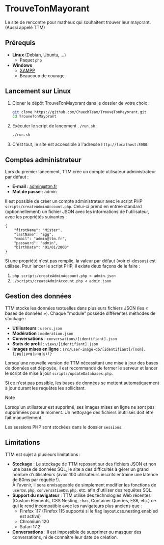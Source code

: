 # TrouveTonMayorant

Le site de rencontre pour matheux qui souhaitent trouver leur mayorant. (Aussi appelé TTM)

## Prérequis

- **Linux** (Debian, Ubuntu, ...)
  - Paquet `php`
- **Windows**
  - [XAMPP](https://www.apachefriends.org/fr/index.html)
  - Beaucoup de courage

## Lancement sur Linux

1. Cloner le dépôt TrouveTonMayorant dans le dossier de votre choix :
    ```bash
    git clone https://github.com/ChuechTeam/TrouveTonMayorant.git
    cd TrouveTonMayorant
    ```
2. Exécuter le script de lancement `./run.sh` :
    ```bash
    ./run.sh
    ```
3. C'est tout, le site est accessible à l'adresse `http://localhost:8080`.

## Comptes administrateur

Lors du premier lancement, TTM crée un compte utilisateur administrateur par défaut :
- **E-mail** : admin@ttm.fr
- **Mot de passe** : admin

Il est possible de créer un compte administrateur avec le script PHP `scripts/createAdminAccount.php`.
Celui-ci prend en entrée standard (optionnellement) un fichier JSON avec les informations de l'utilisateur, 
avec les propriétés suivantes :
```json5
{
    "firstName": "Mister",
    "lastName": "Egg",
    "email": "admin@ttm.fr",
    "password": "admin",
    "birthDate": "01/01/2000"
}
```

Si une propriété n'est pas remplie, la valeur par défaut (voir ci-dessus) est utilisée. Pour lancer le script PHP,
il existe deux façons de le faire :
1. `php scripts/createAdminAccount.php < admin.json`
2. `./scripts/createAdminAccount.php < admin.json`

## Gestion des données

TTM stocke les données textuelles dans plusieurs fichiers JSON (les « bases de données »).
Chaque "module" possède différentes méthodes de stockage :
- **Utilisateurs** : `users.json`
- **Modération** : `moderation.json`
- **Conversations** : `conversations/[identifiant].json`
- **Stats de profil** : `views/[identifiant].json`
- **Images mises en ligne** : `src/user-image-db/[identifiant]/[nom].{jpg|jpeg|png|gif}`

Lorsqu'une nouvelle version de TTM nécessitant une mise à jour
des bases de données est déployée, il est recommandé de fermer le serveur et lancer
le script de mise à jour `scripts/updateDatabases.php`.

Si ce n'est pas possible, les bases de données se mettent automatiquement à jour durant les
requêtes les sollicitant.

> [!NOTE]
> Lorsqu'un utilisateur est supprimé, ses images mises en ligne ne sont pas supprimées pour le moment.
> Un nettoyage des fichiers inutilisés doit être fait manuellement.

Les sessions PHP sont stockées dans le dossier `sessions`.

## Limitations

TTM est sujet à plusieurs limitations :
- **Stockage** : Le stockage de TTM reposant sur des fichiers JSON et non une base de
  données SQL, le site a des difficultés à gérer un grand nombre d'utilisateurs
  (avoir 100 utilisateurs inscrits entraîne une latence de 80ms par requête !).  
  À l'avenir, il sera envisageable de simplement modifier les fonctions de `userDB.php`, `conversationDB.php`, etc.
  afin d'utiliser des requêtes SQL.
- **Support du navigateur** : TTM utilise des technologies Web récentes (Custom Elements, CSS Nesting, `:has`, Container Queries, ES6, etc.)
  ce qui le rend incompatible avec les navigateurs plus anciens que :
  - Firefox 117 (Firefox 115 supporté si le flag layout.css.nesting.enabled est activé) 
  - Chromium 120
  - Safari 17.2
- **Conversations** : Il est impossible de supprimer ou masquer des conversations, ni
  de connaître leur date de création.